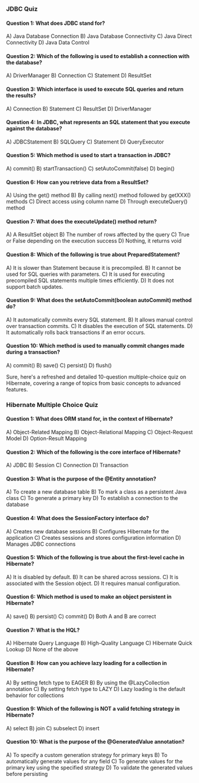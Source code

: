 
### JDBC Quiz

#### Question 1: What does JDBC stand for?
A) Java Database Connection
B) Java Database Connectivity
C) Java Direct Connectivity
D) Java Data Control

#### Question 2: Which of the following is used to establish a connection with the database?
A) DriverManager
B) Connection
C) Statement
D) ResultSet

#### Question 3: Which interface is used to execute SQL queries and return the results?
A) Connection
B) Statement
C) ResultSet
D) DriverManager

#### Question 4: In JDBC, what represents an SQL statement that you execute against the database?
A) JDBCStatement
B) SQLQuery
C) Statement
D) QueryExecutor

#### Question 5: Which method is used to start a transaction in JDBC?
A) commit()
B) startTransaction()
C) setAutoCommit(false)
D) begin()

#### Question 6: How can you retrieve data from a ResultSet?
A) Using the get() method
B) By calling next() method followed by getXXX() methods
C) Direct access using column name
D) Through executeQuery() method

#### Question 7: What does the executeUpdate() method return?
A) A ResultSet object
B) The number of rows affected by the query
C) True or False depending on the execution success
D) Nothing, it returns void

#### Question 8: Which of the following is true about PreparedStatement?
A) It is slower than Statement because it is precompiled.
B) It cannot be used for SQL queries with parameters.
C) It is used for executing precompiled SQL statements multiple times efficiently.
D) It does not support batch updates.

#### Question 9: What does the setAutoCommit(boolean autoCommit) method do?
A) It automatically commits every SQL statement.
B) It allows manual control over transaction commits.
C) It disables the execution of SQL statements.
D) It automatically rolls back transactions if an error occurs.

#### Question 10: Which method is used to manually commit changes made during a transaction?
A) commit()
B) save()
C) persist()
D) flush()

Sure, here's a refreshed and detailed 10-question multiple-choice quiz on Hibernate, covering a range of topics from basic concepts to advanced features.

### Hibernate Multiple Choice Quiz

#### Question 1: What does ORM stand for, in the context of Hibernate?
A) Object-Related Mapping
B) Object-Relational Mapping
C) Object-Request Model
D) Option-Result Mapping

#### Question 2: Which of the following is the core interface of Hibernate?
A) JDBC
B) Session
C) Connection
D) Transaction

#### Question 3: What is the purpose of the @Entity annotation?
A) To create a new database table
B) To mark a class as a persistent Java class
C) To generate a primary key
D) To establish a connection to the database

#### Question 4: What does the SessionFactory interface do?
A) Creates new database sessions
B) Configures Hibernate for the application
C) Creates sessions and stores configuration information
D) Manages JDBC connections

#### Question 5: Which of the following is true about the first-level cache in Hibernate?
A) It is disabled by default.
B) It can be shared across sessions.
C) It is associated with the Session object.
D) It requires manual configuration.

#### Question 6: Which method is used to make an object persistent in Hibernate?
A) save()
B) persist()
C) commit()
D) Both A and B are correct

#### Question 7: What is the HQL?
A) Hibernate Query Language
B) High-Quality Language
C) Hibernate Quick Lookup
D) None of the above

#### Question 8: How can you achieve lazy loading for a collection in Hibernate?
A) By setting fetch type to EAGER
B) By using the @LazyCollection annotation
C) By setting fetch type to LAZY
D) Lazy loading is the default behavior for collections

#### Question 9: Which of the following is NOT a valid fetching strategy in Hibernate?
A) select
B) join
C) subselect
D) insert

#### Question 10: What is the purpose of the @GeneratedValue annotation?
A) To specify a custom generation strategy for primary keys
B) To automatically generate values for any field
C) To generate values for the primary key using the specified strategy
D) To validate the generated values before persisting
